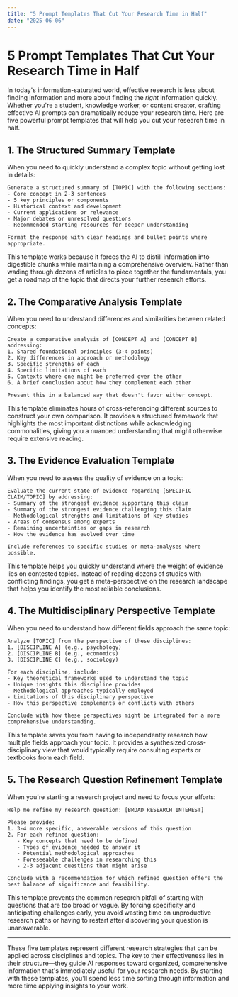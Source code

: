 ```yaml
---
title: "5 Prompt Templates That Cut Your Research Time in Half"
date: "2025-06-06"
---
```


# 5 Prompt Templates That Cut Your Research Time in Half

In today's information-saturated world, effective research is less about finding information and more about finding the *right* information quickly. Whether you're a student, knowledge worker, or content creator, crafting effective AI prompts can dramatically reduce your research time. Here are five powerful prompt templates that will help you cut your research time in half.

## 1. The Structured Summary Template

When you need to quickly understand a complex topic without getting lost in details:

```
Generate a structured summary of [TOPIC] with the following sections:
- Core concept in 2-3 sentences
- 5 key principles or components
- Historical context and development
- Current applications or relevance
- Major debates or unresolved questions
- Recommended starting resources for deeper understanding

Format the response with clear headings and bullet points where appropriate.
```

This template works because it forces the AI to distill information into digestible chunks while maintaining a comprehensive overview. Rather than wading through dozens of articles to piece together the fundamentals, you get a roadmap of the topic that directs your further research efforts.

## 2. The Comparative Analysis Template

When you need to understand differences and similarities between related concepts:

```
Create a comparative analysis of [CONCEPT A] and [CONCEPT B] addressing:
1. Shared foundational principles (3-4 points)
2. Key differences in approach or methodology
3. Specific strengths of each
4. Specific limitations of each
5. Contexts where one might be preferred over the other
6. A brief conclusion about how they complement each other

Present this in a balanced way that doesn't favor either concept.
```

This template eliminates hours of cross-referencing different sources to construct your own comparison. It provides a structured framework that highlights the most important distinctions while acknowledging commonalities, giving you a nuanced understanding that might otherwise require extensive reading.

## 3. The Evidence Evaluation Template

When you need to assess the quality of evidence on a topic:

```
Evaluate the current state of evidence regarding [SPECIFIC CLAIM/TOPIC] by addressing:
- Summary of the strongest evidence supporting this claim
- Summary of the strongest evidence challenging this claim
- Methodological strengths and limitations of key studies
- Areas of consensus among experts
- Remaining uncertainties or gaps in research
- How the evidence has evolved over time

Include references to specific studies or meta-analyses where possible.
```

This template helps you quickly understand where the weight of evidence lies on contested topics. Instead of reading dozens of studies with conflicting findings, you get a meta-perspective on the research landscape that helps you identify the most reliable conclusions.

## 4. The Multidisciplinary Perspective Template

When you need to understand how different fields approach the same topic:

```
Analyze [TOPIC] from the perspective of these disciplines:
1. [DISCIPLINE A] (e.g., psychology)
2. [DISCIPLINE B] (e.g., economics)
3. [DISCIPLINE C] (e.g., sociology)

For each discipline, include:
- Key theoretical frameworks used to understand the topic
- Unique insights this discipline provides
- Methodological approaches typically employed
- Limitations of this disciplinary perspective
- How this perspective complements or conflicts with others

Conclude with how these perspectives might be integrated for a more comprehensive understanding.
```

This template saves you from having to independently research how multiple fields approach your topic. It provides a synthesized cross-disciplinary view that would typically require consulting experts or textbooks from each field.

## 5. The Research Question Refinement Template

When you're starting a research project and need to focus your efforts:

```
Help me refine my research question: [BROAD RESEARCH INTEREST]

Please provide:
1. 3-4 more specific, answerable versions of this question
2. For each refined question:
   - Key concepts that need to be defined
   - Types of evidence needed to answer it
   - Potential methodological approaches
   - Foreseeable challenges in researching this
   - 2-3 adjacent questions that might arise

Conclude with a recommendation for which refined question offers the best balance of significance and feasibility.
```

This template prevents the common research pitfall of starting with questions that are too broad or vague. By forcing specificity and anticipating challenges early, you avoid wasting time on unproductive research paths or having to restart after discovering your question is unanswerable.

---

These five templates represent different research strategies that can be applied across disciplines and topics. The key to their effectiveness lies in their structure—they guide AI responses toward organized, comprehensive information that's immediately useful for your research needs. By starting with these templates, you'll spend less time sorting through information and more time applying insights to your work.